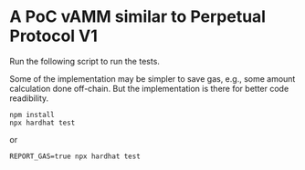 # A PoC vAMM similar to Perpetual Protocol V1

Run the following script to run the tests.

Some of the implementation may be simpler to save gas, e.g., some amount calculation done off-chain. But the implementation is there for better code readibility.

```shell
npm install
npx hardhat test
```

or

```shell
REPORT_GAS=true npx hardhat test
```
